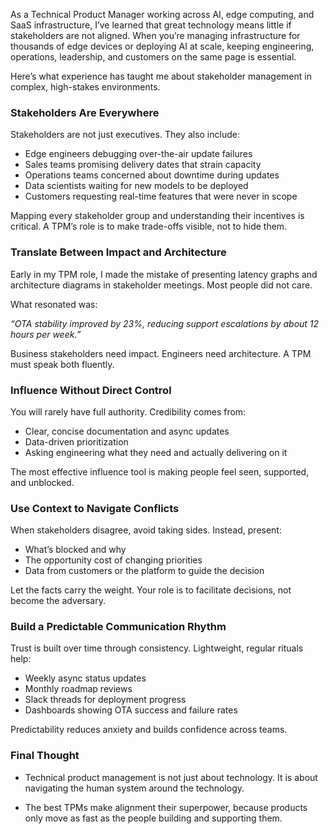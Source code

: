 As a Technical Product Manager working across AI, edge computing, and SaaS infrastructure, I’ve learned that great technology means little if stakeholders are not aligned. When you’re managing infrastructure for thousands of edge devices or deploying AI at scale, keeping engineering, operations, leadership, and customers on the same page is essential.

Here’s what experience has taught me about stakeholder management in complex, high-stakes environments.

### Stakeholders Are Everywhere

Stakeholders are not just executives. They also include:  
- Edge engineers debugging over-the-air update failures  
- Sales teams promising delivery dates that strain capacity  
- Operations teams concerned about downtime during updates  
- Data scientists waiting for new models to be deployed  
- Customers requesting real-time features that were never in scope  

Mapping every stakeholder group and understanding their incentives is critical. A TPM’s role is to make trade-offs visible, not to hide them.

### Translate Between Impact and Architecture

Early in my TPM role, I made the mistake of presenting latency graphs and architecture diagrams in stakeholder meetings. Most people did not care.  

What resonated was:  

_“OTA stability improved by 23%, reducing support escalations by about 12 hours per week.”_

Business stakeholders need impact. Engineers need architecture. A TPM must speak both fluently.

### Influence Without Direct Control

You will rarely have full authority. Credibility comes from:  
- Clear, concise documentation and async updates  
- Data-driven prioritization  
- Asking engineering what they need and actually delivering on it  

The most effective influence tool is making people feel seen, supported, and unblocked.

### Use Context to Navigate Conflicts

When stakeholders disagree, avoid taking sides. Instead, present:  
- What’s blocked and why  
- The opportunity cost of changing priorities  
- Data from customers or the platform to guide the decision  

Let the facts carry the weight. Your role is to facilitate decisions, not become the adversary.

### Build a Predictable Communication Rhythm

Trust is built over time through consistency. Lightweight, regular rituals help:  
- Weekly async status updates  
- Monthly roadmap reviews  
- Slack threads for deployment progress  
- Dashboards showing OTA success and failure rates  

Predictability reduces anxiety and builds confidence across teams.

### Final Thought

- Technical product management is not just about technology. It is about navigating the human system around the technology. 

- The best TPMs make alignment their superpower,  because products only move as fast as the people building and supporting them.
